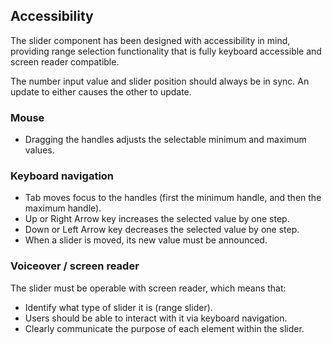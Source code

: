 ## Accessibility

The slider component has been designed with accessibility in mind, providing range selection functionality that is fully keyboard accessible and screen reader compatible. 

The number input value and slider position should always be in sync. An update to either causes the other to update.

### Mouse

- Dragging the handles adjusts the selectable minimum and maximum values.

### Keyboard navigation

- Tab moves focus to the handles (first the minimum handle, and then the maximum handle).
- Up or Right Arrow key increases the selected value by one step.
- Down or Left Arrow key decreases the selected value by one step.
- When a slider is moved, its new value must be announced.

### Voiceover / screen reader

The slider must be operable with screen reader, which means that:
- Identify what type of slider it is (range slider).
- Users should be able to interact with it via keyboard navigation.
- Clearly communicate the purpose of each element within the slider.
